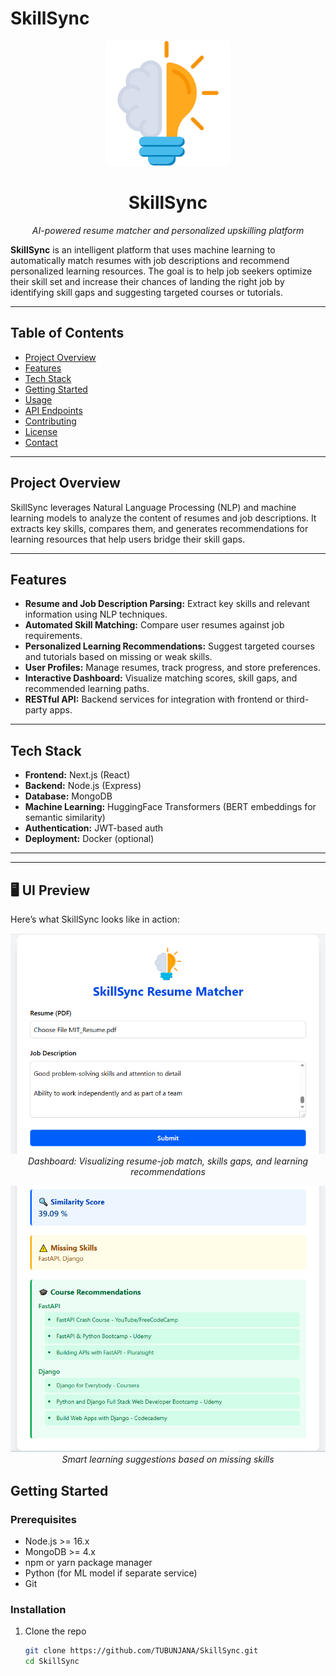 # SkillSync

<p align="center">
  <img src="skillsync-frontend/src/assets/logo.png" alt="SkillSync Logo" width="200"/>
</p>

<h1 align="center">SkillSync</h1>

<p align="center"><em>AI-powered resume matcher and personalized upskilling platform</em></p>

**SkillSync** is an intelligent platform that uses machine learning to automatically match resumes with job descriptions and recommend personalized learning resources. The goal is to help job seekers optimize their skill set and increase their chances of landing the right job by identifying skill gaps and suggesting targeted courses or tutorials.

---

## Table of Contents

- [Project Overview](#project-overview)
- [Features](#features)
- [Tech Stack](#tech-stack)
- [Getting Started](#getting-started)
- [Usage](#usage)
- [API Endpoints](#api-endpoints)
- [Contributing](#contributing)
- [License](#license)
- [Contact](#contact)

---

## Project Overview

SkillSync leverages Natural Language Processing (NLP) and machine learning models to analyze the content of resumes and job descriptions. It extracts key skills, compares them, and generates recommendations for learning resources that help users bridge their skill gaps.

---

## Features

- **Resume and Job Description Parsing:** Extract key skills and relevant information using NLP techniques.
- **Automated Skill Matching:** Compare user resumes against job requirements.
- **Personalized Learning Recommendations:** Suggest targeted courses and tutorials based on missing or weak skills.
- **User Profiles:** Manage resumes, track progress, and store preferences.
- **Interactive Dashboard:** Visualize matching scores, skill gaps, and recommended learning paths.
- **RESTful API:** Backend services for integration with frontend or third-party apps.

---

## Tech Stack

- **Frontend:** Next.js (React)
- **Backend:** Node.js (Express)
- **Database:** MongoDB
- **Machine Learning:** HuggingFace Transformers (BERT embeddings for semantic similarity)
- **Authentication:** JWT-based auth
- **Deployment:** Docker (optional)

---

---

## 🖥️ UI Preview

Here’s what SkillSync looks like in action:

<p align="center">
  <img src="skillsync-frontend/public/UI1.png" alt="Dashboard UI" width="700"/>
  <br/>
  <em>Dashboard: Visualizing resume-job match, skills gaps, and learning recommendations</em>
</p>

<p align="center">
  <img src="skillsync-frontend/public/UI2.png" alt="Course Recommendations UI" width="700"/>
  <br/>
  <em>Smart learning suggestions based on missing skills</em>
</p>

## Getting Started

### Prerequisites

- Node.js >= 16.x
- MongoDB >= 4.x
- npm or yarn package manager
- Python (for ML model if separate service)
- Git

### Installation

1. Clone the repo
   ```bash
   git clone https://github.com/TUBUNJANA/SkillSync.git
   cd SkillSync
   ```
